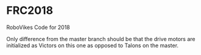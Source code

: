 # FRC2018
RoboVikes Code for 2018


Only difference from the master branch should be that the drive motors are initialized as Victors on this one as opposed to Talons on the master.
